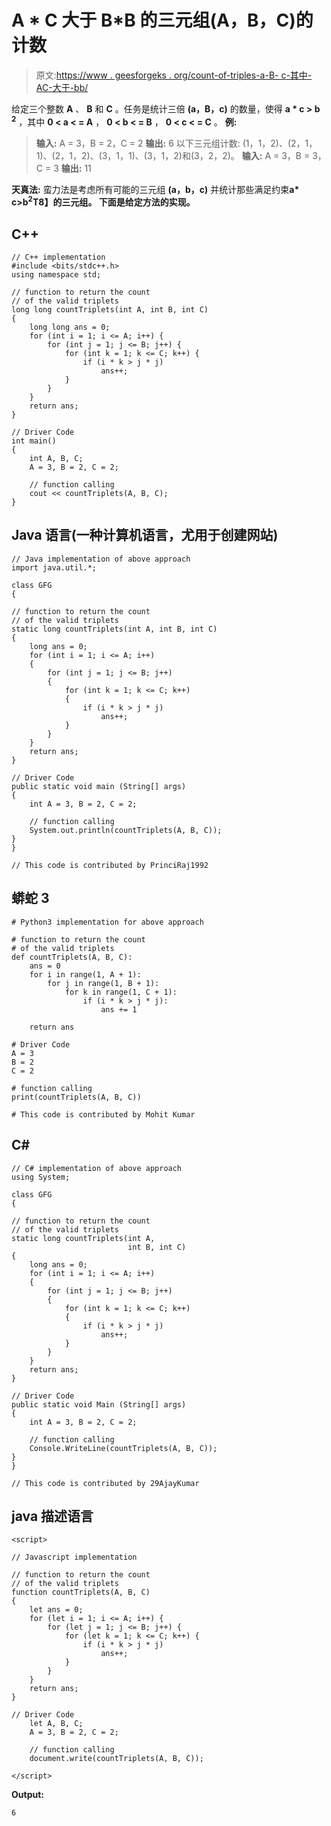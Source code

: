 # A * C 大于 B*B 的三元组(A，B，C)的计数

> 原文:[https://www . geesforgeks . org/count-of-triples-a-B- c-其中-AC-大于-bb/](https://www.geeksforgeeks.org/count-of-triples-a-b-c-where-ac-is-greater-than-bb/)

给定三个整数 **A** 、 **B** 和 **C** 。任务是统计三倍 **(a，B，c)** 的数量，使得 **a * c > b <sup>2</sup>** ，其中 **0 < a < = A** ， **0 < b < = B** ， **0 < c < = C** 。
**例:**

> **输入:** A = 3，B = 2，C = 2
> **输出:** 6
> 以下三元组计数:
> (1，1，2)、(2，1，1)、(2，1，2)、(3，1，1)、(3，1，2)和(3，2，2)。
> **输入:** A = 3，B = 3，C = 3
> **输出:** 11

**天真法:**
蛮力法是考虑所有可能的三元组 **(a，b，c)** 并统计那些满足约束**a* c>b<sup>2</sup>T8】的三元组。
下面是给定方法的实现。** 

## C++

```
// C++ implementation
#include <bits/stdc++.h>
using namespace std;

// function to return the count
// of the valid triplets
long long countTriplets(int A, int B, int C)
{
    long long ans = 0;
    for (int i = 1; i <= A; i++) {
        for (int j = 1; j <= B; j++) {
            for (int k = 1; k <= C; k++) {
                if (i * k > j * j)
                    ans++;
            }
        }
    }
    return ans;
}

// Driver Code
int main()
{
    int A, B, C;
    A = 3, B = 2, C = 2;

    // function calling
    cout << countTriplets(A, B, C);
}
```

## Java 语言(一种计算机语言，尤用于创建网站)

```
// Java implementation of above approach
import java.util.*;

class GFG
{

// function to return the count
// of the valid triplets
static long countTriplets(int A, int B, int C)
{
    long ans = 0;
    for (int i = 1; i <= A; i++)
    {
        for (int j = 1; j <= B; j++)
        {
            for (int k = 1; k <= C; k++)
            {
                if (i * k > j * j)
                    ans++;
            }
        }
    }
    return ans;
}

// Driver Code
public static void main (String[] args)
{
    int A = 3, B = 2, C = 2;

    // function calling
    System.out.println(countTriplets(A, B, C));
}
}

// This code is contributed by PrinciRaj1992
```

## 蟒蛇 3

```
# Python3 implementation for above approach

# function to return the count
# of the valid triplets
def countTriplets(A, B, C):
    ans = 0
    for i in range(1, A + 1):
        for j in range(1, B + 1):
            for k in range(1, C + 1):
                if (i * k > j * j):
                    ans += 1

    return ans

# Driver Code
A = 3
B = 2
C = 2

# function calling
print(countTriplets(A, B, C))

# This code is contributed by Mohit Kumar
```

## C#

```
// C# implementation of above approach
using System;

class GFG
{

// function to return the count
// of the valid triplets
static long countTriplets(int A,
                          int B, int C)
{
    long ans = 0;
    for (int i = 1; i <= A; i++)
    {
        for (int j = 1; j <= B; j++)
        {
            for (int k = 1; k <= C; k++)
            {
                if (i * k > j * j)
                    ans++;
            }
        }
    }
    return ans;
}

// Driver Code
public static void Main (String[] args)
{
    int A = 3, B = 2, C = 2;

    // function calling
    Console.WriteLine(countTriplets(A, B, C));
}
}

// This code is contributed by 29AjayKumar
```

## java 描述语言

```
<script>

// Javascript implementation

// function to return the count
// of the valid triplets
function countTriplets(A, B, C)
{
    let ans = 0;
    for (let i = 1; i <= A; i++) {
        for (let j = 1; j <= B; j++) {
            for (let k = 1; k <= C; k++) {
                if (i * k > j * j)
                    ans++;
            }
        }
    }
    return ans;
}

// Driver Code
    let A, B, C;
    A = 3, B = 2, C = 2;

    // function calling
    document.write(countTriplets(A, B, C));

</script>
```

**Output:** 

```
6
```